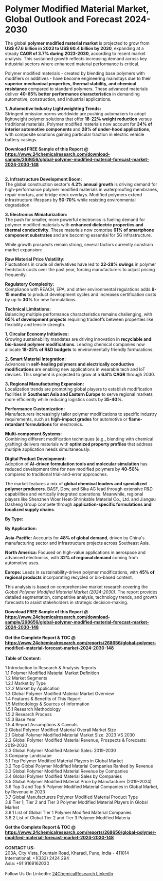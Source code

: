 <h1>Polymer Modified Material Market, Global Outlook and Forecast 2024-2030</h1><p>The global <strong>polymer modified material market</strong> is projected to grow from <strong>US$ 47.6 billion in 2023 to US$ 60.4 billion by 2030</strong>, expanding at a steady <strong>CAGR of 3.7% during 2023-2030</strong>, according to recent market analysis. This sustained growth reflects increasing demand across key industrial sectors where enhanced material performance is critical.</p><p>Polymer modified materials - created by blending base polymers with modifiers or additives - have become engineering mainstays due to their <strong>superior mechanical properties, thermal stability, and chemical resistance</strong> compared to standard polymers. These advanced materials deliver <strong>40-65% better performance characteristics</strong> in demanding automotive, construction, and industrial applications.</p><p><strong>1. Automotive Industry Lightweighting Trends:</strong><br>
Stringent emission norms worldwide are pushing automakers to adopt lightweight polymer solutions that offer <strong>18-22% weight reduction</strong> versus traditional materials. Polymer modified materials now account for <strong>34% of interior automotive components</strong> and <strong>28% of under-hood applications</strong>, with composite solutions gaining particular traction in electric vehicle battery casings.</p><div><b>Download FREE Sample of this Report @ 
            <a href="https://www.24chemicalresearch.com/download-sample/268656/global-polymer-modified-material-forecast-market-2024-2030-148">
            https://www.24chemicalresearch.com/download-sample/268656/global-polymer-modified-material-forecast-market-2024-2030-148</a></b></div><br><p><strong>2. Infrastructure Development Boom:</strong><br>
The global construction sector's <strong>4.2% annual growth</strong> is driving demand for high-performance polymer modified materials in waterproofing membranes, repair mortars, and bridge deck overlays. Modified polymers extend infrastructure lifespans by <strong>50-70%</strong> while resisting environmental degradation.</p><p><strong>3. Electronics Miniaturization:</strong><br>
The push for smaller, more powerful electronics is fueling demand for polymer modified materials with <strong>enhanced dielectric properties and thermal conductivity</strong>. These materials now comprise <strong>61% of smartphone component substrates</strong> and are becoming essential for 5G infrastructure.</p><p>While growth prospects remain strong, several factors currently constrain market expansion:</p><p><strong>Raw Material Price Volatility:</strong><br>
    Fluctuations in crude oil derivatives have led to <strong>22-28% swings</strong> in polymer feedstock costs over the past year, forcing manufacturers to adjust pricing frequently.</p><p><strong>Regulatory Complexity:</strong><br>
    Compliance with REACH, EPA, and other environmental regulations adds <strong>9-15 months</strong> to product development cycles and increases certification costs by up to <strong>30%</strong> for new formulations.</p><p><strong>Technical Limitations:</strong><br>
    Balancing multiple performance characteristics remains challenging, with <strong>65% of development projects</strong> requiring tradeoffs between properties like flexibility and tensile strength.</p><p><strong>1. Circular Economy Initiatives:</strong><br>
Growing sustainability mandates are driving innovation in <strong>recyclable and bio-based polymer modifications</strong>. Leading chemical companies now allocate <strong>18-25% of R&amp;D budgets</strong> to environmentally friendly formulations.</p><p><strong>2. Smart Material Integration:</strong><br>
Advances in <strong>self-healing polymers and electrically conductive modifications</strong> are enabling new applications in wearable tech and IoT devices. This segment is projected to grow at a <strong>6.8% CAGR</strong> through 2030.</p><p><strong>3. Regional Manufacturing Expansion:</strong><br>
Localization trends are prompting global players to establish modification facilities in <strong>Southeast Asia and Eastern Europe</strong> to serve regional markets more efficiently while reducing logistics costs by <strong>35-40%</strong>.</p><p><strong>Performance Customization:</strong><br>
    Manufacturers increasingly tailor polymer modifications to specific industry requirements, such as <strong>high-impact grades</strong> for automotive or <strong>flame-retardant formulations</strong> for electronics.</p><p><strong>Multi-component Systems:</strong><br>
    Combining different modification techniques (e.g., blending with chemical grafting) delivers materials with <strong>optimized property profiles</strong> that address multiple application needs simultaneously.</p><p><strong>Digital Product Development:</strong><br>
    Adoption of <strong>AI-driven formulation tools and molecular simulation</strong> has reduced development time for new modified polymers by <strong>40-50%</strong> compared to traditional trial-and-error approaches.</p><p>The market features a mix of <strong>global chemical leaders and specialized polymer producers</strong>. BASF, Dow, and Sika AG lead through extensive R&amp;D capabilities and vertically integrated operations. Meanwhile, regional players like Shenzhen Woer Heat-Shrinkable Material Co., Ltd. and Jiangsu Dasheng Group compete through <strong>application-specific formulations and localized supply chains</strong>.</p><p><strong>By Type:</strong></p><p><strong>By Application:</strong></p><p><strong>Asia-Pacific:</strong> Accounts for <strong>48% of global demand</strong>, driven by China's manufacturing sector and infrastructure projects across Southeast Asia.</p><p><strong>North America:</strong> Focused on high-value applications in aerospace and advanced electronics, with <strong>32% of regional demand</strong> coming from automotive uses.</p><p><strong>Europe:</strong> Leads in sustainability-driven polymer modifications, with <strong>45% of regional products</strong> incorporating recycled or bio-based content.</p><p>This analysis is based on comprehensive market research covering the <em>Global Polymer Modified Material Market (2024-2030)</em>. The report provides detailed segmentation, competitive analysis, technology trends, and growth forecasts to assist stakeholders in strategic decision-making.</p><div><b>Download FREE Sample of this Report @ 
            <a href="https://www.24chemicalresearch.com/download-sample/268656/global-polymer-modified-material-forecast-market-2024-2030-148">
            https://www.24chemicalresearch.com/download-sample/268656/global-polymer-modified-material-forecast-market-2024-2030-148</a></b></div><br><div><b>Get the Complete Report & TOC @ 
            <a href="https://www.24chemicalresearch.com/reports/268656/global-polymer-modified-material-forecast-market-2024-2030-148">
            https://www.24chemicalresearch.com/reports/268656/global-polymer-modified-material-forecast-market-2024-2030-148</a></b></div><br>
            <b>Table of Content:</b><p>1 Introduction to Research & Analysis Reports<br />
    1.1 Polymer Modified Material Market Definition<br />
    1.2 Market Segments<br />
        1.2.1 Market by Type<br />
        1.2.2 Market by Application<br />
    1.3 Global Polymer Modified Material Market Overview<br />
    1.4 Features & Benefits of This Report<br />
    1.5 Methodology & Sources of Information<br />
        1.5.1 Research Methodology<br />
        1.5.2 Research Process<br />
        1.5.3 Base Year<br />
        1.5.4 Report Assumptions & Caveats<br />
2 Global Polymer Modified Material Overall Market Size<br />
    2.1 Global Polymer Modified Material Market Size: 2023 VS 2030<br />
    2.2 Global Polymer Modified Material Revenue, Prospects & Forecasts: 2019-2030<br />
    2.3 Global Polymer Modified Material Sales: 2019-2030<br />
3 Company Landscape<br />
    3.1 Top Polymer Modified Material Players in Global Market<br />
    3.2 Top Global Polymer Modified Material Companies Ranked by Revenue<br />
    3.3 Global Polymer Modified Material Revenue by Companies<br />
    3.4 Global Polymer Modified Material Sales by Companies<br />
    3.5 Global Polymer Modified Material Price by Manufacturer (2019-2024)<br />
    3.6 Top 3 and Top 5 Polymer Modified Material Companies in Global Market, by Revenue in 2023<br />
    3.7 Global Manufacturers Polymer Modified Material Product Type<br />
    3.8 Tier 1, Tier 2 and Tier 3 Polymer Modified Material Players in Global Market<br />
        3.8.1 List of Global Tier 1 Polymer Modified Material Companies<br />
        3.8.2 List of Global Tier 2 and Tier 3 Polymer Modified Materia</p><div><b>Get the Complete Report & TOC @ 
            <a href="https://www.24chemicalresearch.com/reports/268656/global-polymer-modified-material-forecast-market-2024-2030-148">
            https://www.24chemicalresearch.com/reports/268656/global-polymer-modified-material-forecast-market-2024-2030-148</a></b></div><br><b>CONTACT US:</b><br>
            203A, City Vista, Fountain Road, Kharadi, Pune, India - 411014<br>
            International: +1(332) 2424 294<br>
            Asia: +91 9169162030 <br><br>
            Follow Us On LinkedIn: <a href="https://www.linkedin.com/company/24chemicalresearch/">24ChemicalResearch LinkedIn</a>